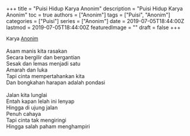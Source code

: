 +++
title = "Puisi Hidup Karya Anonim"
description = "Puisi Hidup Karya Anonim"
toc = true
authors = ["Anonim"]
tags = ["Puisi", "Anonim"]
categories = ["Puisi"]
series = ["Anonim"]
date = 2019-07-05T18:44:00Z
lastmod = 2019-07-05T18:44:00Z
featuredImage = ""
draft = false
+++

<div style="text-align: justify;">
<div style="font-size: small;">Karya <a href="/authors/anonim/" target="_blank">Anonim</a></div><br />
Asam manis kita rasakan<br />Secara bergilir dan bergantian<br />Sesak dan lemas menjadi satu<br />Amarah dan luka<br />Tapi cinta mempertahankan kita<br />Dan bongkahan harapan adalah pondasi<br /><br />Jalan kita lunglai<br />Entah kapan lelah ini lenyap<br />Hingga di ujung jalan<br />Penuh cahaya<br />Tapi cinta tak mengiringi<br />Hingga salah paham menghampiri</div>
